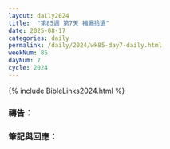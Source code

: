 ```yaml
---
layout: daily2024
title:  "第85週 第7天 補漏拾遺"
date: 2025-08-17
categories: daily
permalink: /daily/2024/wk85-day7-daily.html
weekNum: 85
dayNum: 7
cycle: 2024
---
```


{% include BibleLinks2024.html %}

### 禱告：

### 筆記與回應：
